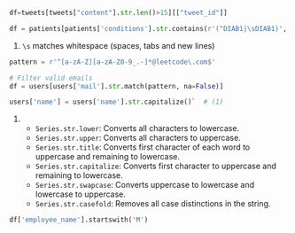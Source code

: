 
```py title='str.len'
df=tweets[tweets["content"].str.len()>15][["tweet_id"]]
```

```python title='str.contains'
df = patients[patients['conditions'].str.contains(r'(^DIAB1|\sDIAB1)', na=False)] # (1)
```

1.  `\s` matches whitespace (spaces, tabs and new lines)

``` py title='str.match'
pattern = r'^[a-zA-Z][a-zA-Z0-9_.-]*@leetcode\.com$'

# Filter valid emails
df = users[users['mail'].str.match(pattern, na=False)]
```

```py title='str.capitalize'
users['name'] = users['name'].str.capitalize()`  # (1)
```

1.  - `Series.str.lower`: Converts all characters to lowercase.
    - `Series.str.upper`: Converts all characters to uppercase.
    - `Series.str.title`: Converts first character of each word to uppercase and remaining to lowercase.
    - `Series.str.capitalize`: Converts first character to uppercase and remaining to lowercase.
    - `Series.str.swapcase`: Converts uppercase to lowercase and lowercase to uppercase.
    - `Series.str.casefold`: Removes all case distinctions in the string.

```py title='start with'
df['employee_name'].startswith('M')
```